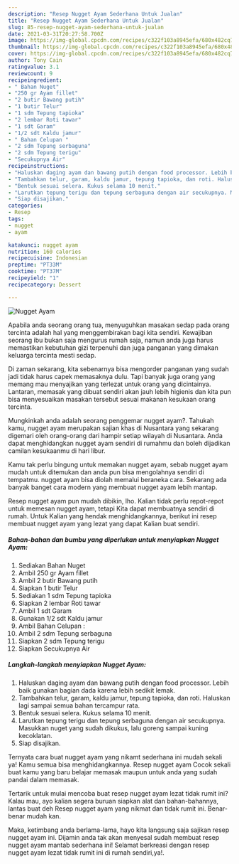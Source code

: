 ```yaml
---
description: "Resep Nugget Ayam Sederhana Untuk Jualan"
title: "Resep Nugget Ayam Sederhana Untuk Jualan"
slug: 85-resep-nugget-ayam-sederhana-untuk-jualan
date: 2021-03-31T20:27:58.700Z
image: https://img-global.cpcdn.com/recipes/c322f103a8945efa/680x482cq70/nugget-ayam-foto-resep-utama.jpg
thumbnail: https://img-global.cpcdn.com/recipes/c322f103a8945efa/680x482cq70/nugget-ayam-foto-resep-utama.jpg
cover: https://img-global.cpcdn.com/recipes/c322f103a8945efa/680x482cq70/nugget-ayam-foto-resep-utama.jpg
author: Tony Cain
ratingvalue: 3.1
reviewcount: 9
recipeingredient:
- " Bahan Nuget"
- "250 gr Ayam fillet"
- "2 butir Bawang putih"
- "1 butir Telur"
- "1 sdm Tepung tapioka"
- "2 lembar Roti tawar"
- "1 sdt Garam"
- "1/2 sdt Kaldu jamur"
- " Bahan Celupan "
- "2 sdm Tepung serbaguna"
- "2 sdm Tepung terigu"
- "Secukupnya Air"
recipeinstructions:
- "Haluskan daging ayam dan bawang putih dengan food processor. Lebih baik gunakan bagian dada karena lebih sedikit lemak."
- "Tambahkan telur, garam, kaldu jamur, tepung tapioka, dan roti. Haluskan lagi sampai semua bahan tercampur rata."
- "Bentuk sesuai selera. Kukus selama 10 menit."
- "Larutkan tepung terigu dan tepung serbaguna dengan air secukupnya. Masukkan nuget yang sudah dikukus, lalu goreng sampai kuning kecoklatan."
- "Siap disajikan."
categories:
- Resep
tags:
- nugget
- ayam

katakunci: nugget ayam 
nutrition: 160 calories
recipecuisine: Indonesian
preptime: "PT33M"
cooktime: "PT37M"
recipeyield: "1"
recipecategory: Dessert

---
```



![Nugget Ayam](https://img-global.cpcdn.com/recipes/c322f103a8945efa/680x482cq70/nugget-ayam-foto-resep-utama.jpg)

Apabila anda seorang orang tua, menyuguhkan masakan sedap pada orang tercinta adalah hal yang menggembirakan bagi kita sendiri. Kewajiban seorang ibu bukan saja mengurus rumah saja, namun anda juga harus memastikan kebutuhan gizi terpenuhi dan juga panganan yang dimakan keluarga tercinta mesti sedap.

Di zaman  sekarang, kita sebenarnya bisa mengorder panganan yang sudah jadi tidak harus capek memasaknya dulu. Tapi banyak juga orang yang memang mau menyajikan yang terlezat untuk orang yang dicintainya. Lantaran, memasak yang dibuat sendiri akan jauh lebih higienis dan kita pun bisa menyesuaikan masakan tersebut sesuai makanan kesukaan orang tercinta. 



Mungkinkah anda adalah seorang penggemar nugget ayam?. Tahukah kamu, nugget ayam merupakan sajian khas di Nusantara yang sekarang digemari oleh orang-orang dari hampir setiap wilayah di Nusantara. Anda dapat menghidangkan nugget ayam sendiri di rumahmu dan boleh dijadikan camilan kesukaanmu di hari libur.

Kamu tak perlu bingung untuk memakan nugget ayam, sebab nugget ayam mudah untuk ditemukan dan anda pun bisa mengolahnya sendiri di tempatmu. nugget ayam bisa diolah memalui beraneka cara. Sekarang ada banyak banget cara modern yang membuat nugget ayam lebih mantap.

Resep nugget ayam pun mudah dibikin, lho. Kalian tidak perlu repot-repot untuk memesan nugget ayam, tetapi Kita dapat membuatnya sendiri di rumah. Untuk Kalian yang hendak menghidangkannya, berikut ini resep membuat nugget ayam yang lezat yang dapat Kalian buat sendiri.

<!--inarticleads1-->

##### Bahan-bahan dan bumbu yang diperlukan untuk menyiapkan Nugget Ayam:

1. Sediakan  Bahan Nuget
1. Ambil 250 gr Ayam fillet
1. Ambil 2 butir Bawang putih
1. Siapkan 1 butir Telur
1. Sediakan 1 sdm Tepung tapioka
1. Siapkan 2 lembar Roti tawar
1. Ambil 1 sdt Garam
1. Gunakan 1/2 sdt Kaldu jamur
1. Ambil  Bahan Celupan :
1. Ambil 2 sdm Tepung serbaguna
1. Siapkan 2 sdm Tepung terigu
1. Siapkan Secukupnya Air




<!--inarticleads2-->

##### Langkah-langkah menyiapkan Nugget Ayam:

1. Haluskan daging ayam dan bawang putih dengan food processor. Lebih baik gunakan bagian dada karena lebih sedikit lemak.
1. Tambahkan telur, garam, kaldu jamur, tepung tapioka, dan roti. Haluskan lagi sampai semua bahan tercampur rata.
1. Bentuk sesuai selera. Kukus selama 10 menit.
1. Larutkan tepung terigu dan tepung serbaguna dengan air secukupnya. Masukkan nuget yang sudah dikukus, lalu goreng sampai kuning kecoklatan.
1. Siap disajikan.




Ternyata cara buat nugget ayam yang nikamt sederhana ini mudah sekali ya! Kamu semua bisa menghidangkannya. Resep nugget ayam Cocok sekali buat kamu yang baru belajar memasak maupun untuk anda yang sudah pandai dalam memasak.

Tertarik untuk mulai mencoba buat resep nugget ayam lezat tidak rumit ini? Kalau mau, ayo kalian segera buruan siapkan alat dan bahan-bahannya, lantas buat deh Resep nugget ayam yang nikmat dan tidak rumit ini. Benar-benar mudah kan. 

Maka, ketimbang anda berlama-lama, hayo kita langsung saja sajikan resep nugget ayam ini. Dijamin anda tak akan menyesal sudah membuat resep nugget ayam mantab sederhana ini! Selamat berkreasi dengan resep nugget ayam lezat tidak rumit ini di rumah sendiri,ya!.

